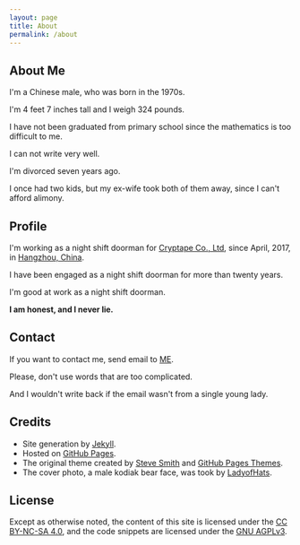 ```yaml
---
layout: page
title: About
permalink: /about
---
```


## About Me

I'm a Chinese male, who was born in the 1970s.

I'm 4 feet 7 inches tall and I weigh 324 pounds.

I have not been graduated from primary school since the mathematics is too difficult to me.

I can not write very well.

I'm divorced seven years ago.

I once had two kids, but my ex-wife took both of them away, since I can't afford alimony.

## Profile

I'm working as a night shift doorman for [Cryptape Co., Ltd], since April, 2017, in [Hangzhou, China].

I have been engaged as a night shift doorman for more than twenty years.

I'm good at work as a night shift doorman.

**I am honest, and I never lie.**

[Cryptape Co., Ltd]: https://www.cryptape.com/ "We Build Trust."
[Hangzhou, China]: https://www.google.com/maps/place/Block+A,+Huaxing+Times,+WenSanLu+DianZi+XinXi+JieQu,+Xihu+Qu,+Hangzhou+Shi,+Zhejiang+Sheng,+China,+310000 "Huaxing Times Square Block A"

## Contact

If you want to contact me, send email to [ME][My Email].

Please, don't use words that are too complicated.

And I wouldn't write back if the email wasn't from a single young lady.

[My Email]: mailto:Boyu%20Yang%20%3Cyangby%40cryptape.com%3E?subject=Hello%2C%20Boyu%20Yang!&body=%0A%0A%20%20%20%20--%20From%20Boyu%20Yang%27s%20GitHub%20Pages "Send an email to ME"

## Credits

- Site generation by [Jekyll].
- Hosted on [GitHub Pages].
- The original theme created by [Steve Smith] and [GitHub Pages Themes].
- The cover photo, a male kodiak bear face, was took by [LadyofHats].

[Jekyll]: https://jekyllrb.com/ "Transform your plain text into static websites and blogs"
[GitHub Pages]: https://pages.github.com "Websites for you and your projects"
[Steve Smith]: https://github.com/orderedlist/modernist
[GitHub Pages Themes]: https://github.com/pages-themes/modernist
[LadyofHats]: https://commons.wikimedia.org/wiki/File:Male_kodiak_bear_face.JPG

## License

Except as otherwise noted,
the content of this site is licensed under the [CC BY-NC-SA 4.0],
and the code snippets are licensed under the [GNU AGPLv3].

[CC BY-NC-SA 4.0]: https://creativecommons.org/licenses/by-nc-sa/4.0/ "Creative Commons Attribution-NonCommercial-ShareAlike 4.0 International License"
[GNU AGPLv3]: https://www.gnu.org/licenses/agpl-3.0.html "GNU Affero General Public License Version 3"

